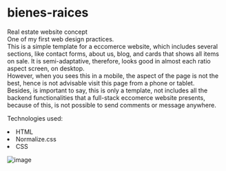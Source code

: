 # bienes-raices
Real estate website concept <br>
One of my first web design practices. <br>
This is a simple template for a eccomerce website, which includes several sections, like contact forms, about us, blog, and cards that shows all items on sale.
It is semi-adaptative, therefore, looks good in almost each ratio aspect screen, on desktop. <br> However, when you sees this in a mobile, the aspect of the page is not the best, hence is not advisable visit this page from a phone or tablet. <br>
Besides, is important to say, this is only a template, not includes all the backend functionalities that a full-stack eccomerce website presents, because of this, is not possible to send comments or message anywhere. <br>

Technologies used: 
<li>HTML</li>
<li>Normalize.css</li>
<li>CSS</li>

![image](https://github.com/saulgutierrez/bienes-raices/assets/62368834/b49c757c-4ee8-4b4d-9b32-2dfee4e576a1)
